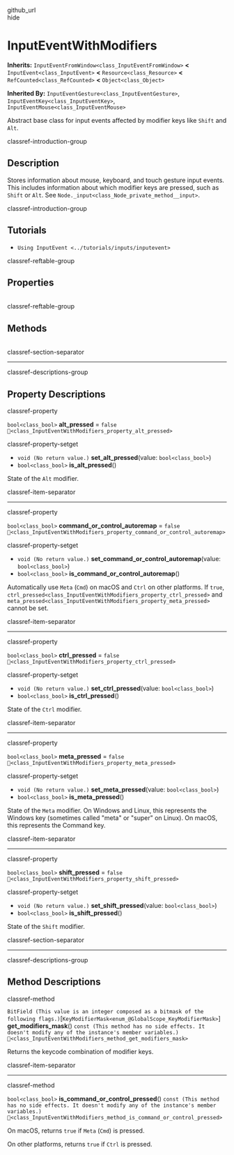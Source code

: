 github\_url  
hide

# InputEventWithModifiers

**Inherits:** `InputEventFromWindow<class_InputEventFromWindow>`
**&lt;** `InputEvent<class_InputEvent>` **&lt;**
`Resource<class_Resource>` **&lt;** `RefCounted<class_RefCounted>`
**&lt;** `Object<class_Object>`

**Inherited By:** `InputEventGesture<class_InputEventGesture>`,
`InputEventKey<class_InputEventKey>`,
`InputEventMouse<class_InputEventMouse>`

Abstract base class for input events affected by modifier keys like
`Shift` and `Alt`.

classref-introduction-group

## Description

Stores information about mouse, keyboard, and touch gesture input
events. This includes information about which modifier keys are pressed,
such as `Shift` or `Alt`. See
`Node._input<class_Node_private_method__input>`.

classref-introduction-group

## Tutorials

-   `Using InputEvent <../tutorials/inputs/inputevent>`

classref-reftable-group

## Properties

<table>
<tbody>
<tr>
</tr>
<tr>
</tr>
<tr>
</tr>
<tr>
</tr>
<tr>
</tr>
</tbody>
</table>

classref-reftable-group

## Methods

<table>
<tbody>
<tr>
</tr>
<tr>
</tr>
</tbody>
</table>

classref-section-separator

------------------------------------------------------------------------

classref-descriptions-group

## Property Descriptions

classref-property

`bool<class_bool>` **alt\_pressed** = `false`
`🔗<class_InputEventWithModifiers_property_alt_pressed>`

classref-property-setget

-   `void (No return value.)` **set\_alt\_pressed**(value:
    `bool<class_bool>`)
-   `bool<class_bool>` **is\_alt\_pressed**()

State of the `Alt` modifier.

classref-item-separator

------------------------------------------------------------------------

classref-property

`bool<class_bool>` **command\_or\_control\_autoremap** = `false`
`🔗<class_InputEventWithModifiers_property_command_or_control_autoremap>`

classref-property-setget

-   `void (No return value.)`
    **set\_command\_or\_control\_autoremap**(value: `bool<class_bool>`)
-   `bool<class_bool>` **is\_command\_or\_control\_autoremap**()

Automatically use `Meta` (`Cmd`) on macOS and `Ctrl` on other platforms.
If `true`,
`ctrl_pressed<class_InputEventWithModifiers_property_ctrl_pressed>` and
`meta_pressed<class_InputEventWithModifiers_property_meta_pressed>`
cannot be set.

classref-item-separator

------------------------------------------------------------------------

classref-property

`bool<class_bool>` **ctrl\_pressed** = `false`
`🔗<class_InputEventWithModifiers_property_ctrl_pressed>`

classref-property-setget

-   `void (No return value.)` **set\_ctrl\_pressed**(value:
    `bool<class_bool>`)
-   `bool<class_bool>` **is\_ctrl\_pressed**()

State of the `Ctrl` modifier.

classref-item-separator

------------------------------------------------------------------------

classref-property

`bool<class_bool>` **meta\_pressed** = `false`
`🔗<class_InputEventWithModifiers_property_meta_pressed>`

classref-property-setget

-   `void (No return value.)` **set\_meta\_pressed**(value:
    `bool<class_bool>`)
-   `bool<class_bool>` **is\_meta\_pressed**()

State of the `Meta` modifier. On Windows and Linux, this represents the
Windows key (sometimes called "meta" or "super" on Linux). On macOS,
this represents the Command key.

classref-item-separator

------------------------------------------------------------------------

classref-property

`bool<class_bool>` **shift\_pressed** = `false`
`🔗<class_InputEventWithModifiers_property_shift_pressed>`

classref-property-setget

-   `void (No return value.)` **set\_shift\_pressed**(value:
    `bool<class_bool>`)
-   `bool<class_bool>` **is\_shift\_pressed**()

State of the `Shift` modifier.

classref-section-separator

------------------------------------------------------------------------

classref-descriptions-group

## Method Descriptions

classref-method

`BitField (This value is an integer composed as a bitmask of the following flags.)`\[`KeyModifierMask<enum_@GlobalScope_KeyModifierMask>`\]
**get\_modifiers\_mask**()
`const (This method has no side effects. It doesn't modify any of the instance's member variables.)`
`🔗<class_InputEventWithModifiers_method_get_modifiers_mask>`

Returns the keycode combination of modifier keys.

classref-item-separator

------------------------------------------------------------------------

classref-method

`bool<class_bool>` **is\_command\_or\_control\_pressed**()
`const (This method has no side effects. It doesn't modify any of the instance's member variables.)`
`🔗<class_InputEventWithModifiers_method_is_command_or_control_pressed>`

On macOS, returns `true` if `Meta` (`Cmd`) is pressed.

On other platforms, returns `true` if `Ctrl` is pressed.
